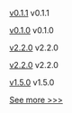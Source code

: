 
[v0.1.1](https://github.com/hyperledger/besu-errorprone-checks/releases/tag/v0.1.1) v0.1.1

[v0.1.0](https://github.com/hyperledger/besu-errorprone-checks/releases/tag/v0.1.0) v0.1.0

[v2.2.0](https://github.com/hyperledger/aries-framework-swift/releases/tag/v2.2.0) v2.2.0

[v2.2.0](https://github.com/hyperledger/aries-framework-kotlin/releases/tag/v2.2.0) v2.2.0

[v1.5.0](https://github.com/hyperledger/fabric-gateway/releases/tag/v1.5.0) v1.5.0


[See more >>>](https://start-here.hyperledger.org/releases)
